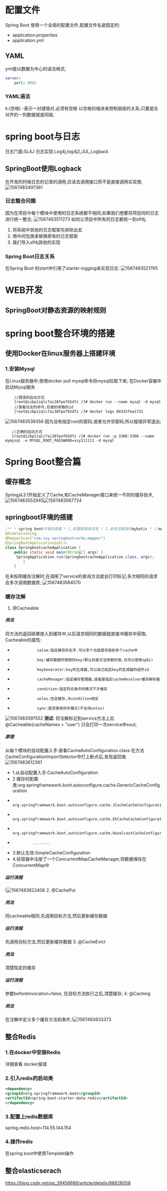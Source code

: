 # 配置文件
Spring Boot 使用一个全局的配置文件,配置文件名是固定的:
- application.properties
- application.yml
## YAML
yml是以数据为中心的语法格式;
``` yml
server:
    port: 8081
```
### YAML语法
k:(空格)    -表示一对键值对,必须有空格
以空格的缩进来控制层级的关系;只要是左对齐的一列数据就是同级;
# spring boot与日志
日志门面:SL4J
日志实现:Log4j,log4j2,JUL,Logback
## SpringBoot使用Logback
在开发的时候日志的记录的调用,应该去调用接口而不是直接调用实现类;
![1567483497361](1567483497361.png)

### 日志整合问题
因为在项目中每个模块中使用的日志系统都不相同,如果我们想要将项目同的日志进行统一整合;
![1567483511273](1567483511273.png)
如何让项目中所有的日志都统一到slf4j,
1. 将系统中其他的日志框架先排除出去
2. 用中间包类来替换原有的日志框架
3. 我们导入slf4j其他的实现
### Spring Boot日志关系
 在Spring Boot 的start中引用了starter-logging来实现日志:
![1567483521765](1567483521765.png)

 # WEB开发
 ## SpringBoot对静态资源的映射规则


# spring boot整合环境的搭建
## 使用Docker在linux服务器上搭建环境
### 1.安装Mysql
在Linux服务器中,使用docker pull mysql命令将mysql拉取下来;
在Docker容器中启动Mysql服务
``` Linux
    //错误的启动方式
    [root@izbp1iqlc7ai38fpefb5dfz /]# docker run --name mysql -d mysql
    //查看日志的命令,后面的参数的id
    [root@izbp1iqlc7ai38fpefb5dfz /]# docker logs 68325fea1732 
```
![1567483539356](1567483539356.png)
因为没有指定root的密码,或者允许空密码,所以报错异常退出;

```Linux
   //正确的启动方式
   [root@izbp1iqlc7ai38fpefb5dfz /]# docker run -p 3306:3306 --name mymysql -e MYSQL_ROOT_PASSWORD=ssy111111 -d mysql
```



# Spring Boot整合篇
## 缓存概念
Spring从3.1开始定义了Cache,和CacheManager接口来统一不同的缓存技术,
![1567483552945](1567483552945.png)![1567483567724](1567483567724.png)

## springboot环境的搭建
```java
/** * spring boot环境的搭建 * 1.配置数据源信息 * 2.使用注解版的mybatis * 1)mapperscan指定到扫描的包中; * * 使用缓存 *  1.开启注解的缓存:@EnableCaching *  2.标注缓存的注解 * */
@EnableCaching
@MapperScan("com.ssy.springbootcache.mapper")
@SpringBootApplicationpublic
class SpringbootcacheApplication {    
    public static void main(String[] args) {        
     SpringApplication.run(SpringbootcacheApplication.class, args);    
        }
    }
```
在未标明缓存注解时,在调用了service的查询方法就会打印标记,多次相同的请求会多次调用数据库;
![1567483584570](1567483584570.png)

### 缓存注解
1. @Cacheable
##### 用法
将方法的返回结果放入到缓存中,以后请求相同的数据就直接冲缓存中获取;
Cacheable的属性:
*                value:指定缓存的名字,可以多个也就是存放到多个cache中
*                key:缓存数据时使用的key(默认的是方法参数的值,也可以使用spEL)
*                keyGenerator:key的生成器,可以自己指定key的生成器的组件id
*                cacheManager:指定缓存管理器,或者是指定cacheResolver缓存解析器
*                condition:指定符合条件的情况下才缓存
*                unles:否定缓存,与condition相反
*                sync:是否使用异步模式(不支持unles)
![1567483597552](1567483597552.png)
**测试:** 将注解标记到service方法上后@Cacheable(cacheNames = "user")
只会打印一次service中sout;
##### 原理
从每个模块的自动配置入手:查看CacheAutoConfiguration.class
在方法CacheConfigurationImportSelector中打上断点后,发现返回值![1567483612361](1567483612361.png)

* 1.从自动配置入手:CacheAutoConfiguration
* 2.缓存的配置类:org.springframework.boot.autoconfigure.cache.GenericCacheConfiguration
*              org.springframework.boot.autoconfigure.cache.JCacheCacheConfiguration
*              org.springframework.boot.autoconfigure.cache.EhCacheCacheConfiguration
*              org.springframework.boot.autoconfigure.cache.HazelcastCacheConfiguration
*              ........
* 3.默认生效:SimpleCacheConfiguration
* 4.给容器中注册了一个ConcurrentMapCacheManager,将数据保存在ConcurrentMap中
##### 运行流程
!![1567483622406](1567483622406.png)
2. @CachePut
##### 用法
同cacheable相同,先调用目标方法,然后更新缓存数据
##### 运行流程
先调用目标方法,然后更新缓存数据
3. @CacheEvict
##### 用法
清楚指定的缓存
##### 运行流程
参数beforeInvocation=false,
在目标方法执行之后,清楚缓存;
4. @Caching
##### 用法
在注解中定义多个缓存方法和条件,!![1567483633373](1567483633373.png)
## 整合Redis
### 1.在docker中安装Redis
详细查看 docker报错
### 2.引入redis的启动类
``` xml
<dependency>
<groupId>org.springframework.boot</groupId>    
<artifactId>spring-boot-starter-data-redis</artifactId>
</dependency>
```
### 3.配置上redis数据库
spring.redis.host=114.55.144.154
### 4.操作redis
在spring boot中使用Template操作

## 整合elasticserach

https://blog.csdn.net/qq_39456689/article/details/86628058